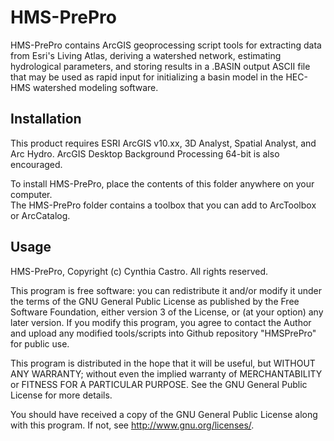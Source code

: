 HMS-PrePro
=============

HMS-PrePro contains ArcGIS geoprocessing script tools for extracting data from Esri's Living Atlas, 
deriving a watershed network, estimating hydrological parameters, and storing results in a .BASIN 
output ASCII file that may be used as rapid input for initializing a basin model in the HEC-HMS watershed modeling software.
  

Installation
------------
This product requires ESRI ArcGIS v10.xx, 3D Analyst, Spatial Analyst, and Arc Hydro.
ArcGIS Desktop Background Processing 64-bit is also encouraged.

To install HMS-PrePro, place the contents of this folder anywhere on your computer.  
The HMS-PrePro folder contains a toolbox that you can add to ArcToolbox or ArcCatalog.


Usage
------------
HMS-PrePro, Copyright (c) Cynthia Castro. All rights reserved.
    
This program is free software: you can redistribute it and/or modify
it under the terms of the GNU General Public License as published by
the Free Software Foundation, either version 3 of the License, or
(at your option) any later version.  If you modify this program, you
agree to contact the Author and upload any modified tools/scripts
into Github repository "HMSPrePro" for public use.

This program is distributed in the hope that it will be useful,
but WITHOUT ANY WARRANTY; without even the implied warranty of
MERCHANTABILITY or FITNESS FOR A PARTICULAR PURPOSE.  See the
GNU General Public License for more details.

You should have received a copy of the GNU General Public License
along with this program.  If not, see <http://www.gnu.org/licenses/>.
